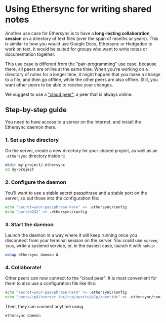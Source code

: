 <!--
SPDX-FileCopyrightText: 2024 blinry <mail@blinry.org>
SPDX-FileCopyrightText: 2024 zormit <nt4u@kpvn.de>

SPDX-License-Identifier: CC-BY-SA-4.0
-->

# Using Ethersync for writing shared notes

Another use case for Ethersync is to have a **long-lasting collaboration session** on a directory of text files (over the span of months or years). This is similar to how you would use Google Docs, Ethersync or Hedgedoc to work on text. It would be suited for groups who want to write notes or documentation together.

This use case is different from the "pair-programming" use case, because there, all peers are online at the same time. When you're working on a directory of notes for a longer time, it might happen that you make a change to a file, and then go offline, while the other peers are also offline. Still, you want other peers to be able to receive your changes.

We suggest to use a ["cloud peer"](connection-making.md#cloud-peer), a peer that is always online.

## Step-by-step guide

You need to have access to a server on the Internet, and install the Ethersync daemon there.

### 1. Set up the directory

On the server, create a new directory for your shared project, as well as an `.ethersync` directory inside it:

```bash
mkdir my-project/.ethersync
cd my-project
```

### 2. Configure the daemon

You'll want to use a stable secret passphrase and a stable port on the server, so put those into the configuration file:

```bash
echo "secret=your-passphrase-here" >> .ethersync/config
echo "port=4242" >> .ethersync/config
```

### 3. Start the daemon

Launch the daemon in a way where it will keep running once you disconnect from your terminal session on the server. You could use `screen`, `tmux`, write a systemd service, or, in the easiest case, launch it with `nohup`:

```bash
nohup ethersync daemon &
```

### 4. Collaborate!

Other peers can now connect to the "cloud peer". It is most convenient for them to also use a configuration file like this:

```bash
echo "secret=your-passphrase-here" >> .ethersync/config
echo "peer=/ip4/<server ip>/tcp/<port>/p2p/<peerid>" >> .ethersync/config
```

Then, they can connect anytime using

```bash
ethersync daemon
```
